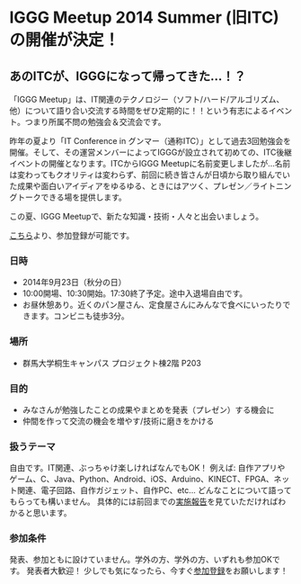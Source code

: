 # IGGG Meetup 2014 Summer (旧ITC) の開催が決定！

## あのITCが、IGGGになって帰ってきた…！？

「IGGG Meetup」は、IT関連のテクノロジー（ソフト/ハード/アルゴリズム、他）について語り合い交流する時間をぜひ定期的に！！という有志によるイベント。つまり所属不問の勉強会＆交流会です。

昨年の夏より「IT Conference in グンマー（通称ITC）」として過去3回勉強会を開催。そして、その運営メンバーによってIGGGが設立されて初めての、ITC後継イベントの開催となります。ITCからIGGG Meetupに名前変更しましたが…名前は変わってもクオリティは変わらず、前回に続き皆さんが日頃から取り組んでいた成果や面白いアイディアをゆるゆる、ときにはアツく、プレゼン／ライトニングトークできる場を提供します。

この夏、IGGG Meetupで、新たな知識・技術・人々と出会いましょう。

[こちら](http://link.iggg.org/iggg14su "IGGG Meetup 2014 Summer")より、参加登録が可能です。

### 日時

* 2014年9月23日（秋分の日）
* 10:00開場、10:30開始。17:30終了予定。途中入退場自由です。
* お昼休憩あり。近くのパン屋さん、定食屋さんにみんなで食べにいったりできます。コンビニも徒歩3分。

### 場所

* 群馬大学桐生キャンパス プロジェクト棟2階 P203

### 目的

* みなさんが勉強したことの成果やまとめを発表（プレゼン）する機会に
* 仲間を作って交流の機会を増やす/技術に磨きをかける

### 扱うテーマ

自由です。IT関連、ぶっちゃけ楽しければなんでもOK！
例えば: 自作アプリやゲーム、C、Java、Python、Android、iOS、Arduino、KINECT、FPGA、ネット関連、電子回路、自作ガジェット、自作PC、etc… どんなことについて語ってもらっても構いません。
具体的には前回までの[実施報告](//www.iggg.org/events/ "Events - IGGG")を見ていただければわかると思います。

### 参加条件

発表、参加ともに設けていません。学外の方、学外の方、いずれも参加OKです。
発表者大歓迎！
少しでも気になったら、今すぐ[参加登録](http://link.iggg.org/iggg14su "IGGG Meetup 2014 Summer")をお願いします！